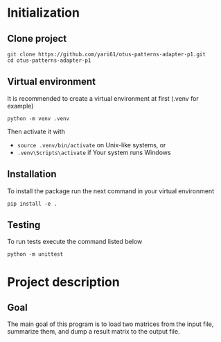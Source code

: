 # Initialization
## Clone project
```
git clone https://github.com/yari61/otus-patterns-adapter-p1.git
cd otus-patterns-adapter-p1
```

## Virtual environment
It is recommended to create a virtual environment at first (.venv for example)
```
python -m venv .venv
```

Then activate it with 
- ```source .venv/bin/activate```
on Unix-like systems, or
- ```.venv\Scripts\activate```
if Your system runs Windows

## Installation
To install the package run the next command in your virtual environment
```
pip install -e .
```

## Testing
To run tests execute the command listed below
```
python -m unittest
```

# Project description
## Goal
The main goal of this program is to load two matrices from the input file, summarize them, and dump a result matrix to the output file.